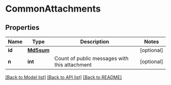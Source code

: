 # CommonAttachments

## Properties
Name | Type | Description | Notes
------------ | ------------- | ------------- | -------------
**id** | [**Md5sum**](Md5sum.md) |  | [optional] 
**n** | **int** | Count of public messages with this attachment | [optional] 

[[Back to Model list]](../README.md#documentation-for-models) [[Back to API list]](../README.md#documentation-for-api-endpoints) [[Back to README]](../README.md)

